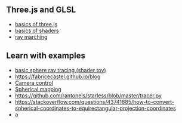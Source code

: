 Three.js and GLSL
-----------------------

- [basics of three.js](http://www.dominictran.com/pdf/ThreeJS.Essentials.PACKT.pdf)  
- [basics of shaders](https://aerotwist.com/tutorials/an-introduction-to-shaders-part-2/)  
- [ray marching](http://barradeau.com/blog/?p=575)  

Learn with examples
-----------------
- [basic sphere ray tracing (shader toy)](https://www.shadertoy.com/view/Xdj3zz)  
- https://fabricecastel.github.io/blog
- [Camera control](https://learnopengl.com/Getting-started/Camera)
- [Spherical mapping](http://paulbourke.net/geometry/transformationprojection/)
- https://github.com/rantonels/starless/blob/master/tracer.py  
- https://stackoverflow.com/questions/43741885/how-to-convert-spherical-coordinates-to-equirectangular-projection-coordinates
- a

